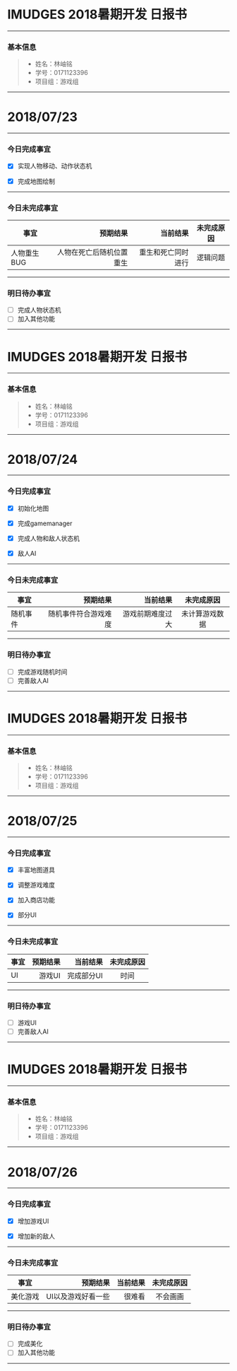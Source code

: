 # IMUDGES 2018暑期开发 日报书
-------


### 基本信息
> * 姓名：林岫铭
> * 学号：0171123396
> * 项目组：游戏组

-------


# 2018/07/23

-------

### 今日完成事宜
- [x]  实现人物移动、动作状态机
- [x]  完成地图绘制


-----
### 今日未完成事宜


| 事宜     |预期结果| 当前结果  | 未完成原因   | 
| --------   | -----:  | -----:  | :----:  |
|  人物重生BUG  | 人物在死亡后随机位置重生  | 重生和死亡同时进行  | 逻辑问题  |


------
### 明日待办事宜
- [ ] 完成人物状态机
- [ ] 加入其他功能
-------

# IMUDGES 2018暑期开发 日报书
-------


### 基本信息
> * 姓名：林岫铭
> * 学号：0171123396
> * 项目组：游戏组

-------


# 2018/07/24

-------

### 今日完成事宜
- [x]  初始化地图
- [x]  完成gamemanager
- [x]  完成人物和敌人状态机
- [x]  敌人AI


-----
### 今日未完成事宜


| 事宜     |预期结果| 当前结果  | 未完成原因   | 
| --------   | -----:  | -----:  | :----:  |
|  随机事件  | 随机事件符合游戏难度  | 游戏前期难度过大  | 未计算游戏数据  |


------
### 明日待办事宜
- [ ] 完成游戏随机时间
- [ ] 完善敌人AI
-------


# IMUDGES 2018暑期开发 日报书
-------


### 基本信息
> * 姓名：林岫铭
> * 学号：0171123396
> * 项目组：游戏组

-------


# 2018/07/25

-------

### 今日完成事宜
- [x]  丰富地图道具
- [x]  调整游戏难度
- [x]  加入商店功能
- [x]  部分UI


-----
### 今日未完成事宜


| 事宜     |预期结果| 当前结果  | 未完成原因   | 
| --------   | -----:  | -----:  | :----:  |
|  UI  | 游戏UI  | 完成部分UI  | 时间  |


------
### 明日待办事宜
- [ ] 游戏UI
- [ ] 完善敌人AI
-------


# IMUDGES 2018暑期开发 日报书
-------


### 基本信息
> * 姓名：林岫铭
> * 学号：0171123396
> * 项目组：游戏组

-------


# 2018/07/26

-------

### 今日完成事宜
- [x]  增加游戏UI
- [x]  增加新的敌人


-----
### 今日未完成事宜


| 事宜     |预期结果| 当前结果  | 未完成原因   | 
| --------   | -----:  | -----:  | :----:  |
|  美化游戏  | UI以及游戏好看一些  | 很难看  | 不会画画  |


------
### 明日待办事宜
- [ ] 完成美化
- [ ] 加入其他功能
-------
